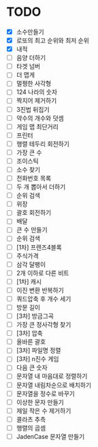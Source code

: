 # TODO  
- [X] 소수만들기  
- [x] 로또의 최고 순위와 최저 순위  
- [x] 내적  
- [ ] 음양 더하기  
- [ ] 타겟 넘버  
- [ ] 더 맵게  
- [ ] 멀쩡한 사각형  
- [ ] 124 나라의 숫자  
- [ ] 짝지어 제거하기  
- [ ] 3진법 뒤집기  
- [ ] 약수의 개수와 덧셈  
- [ ] 게임 맵 최단거리  
- [ ] 프린터  
- [ ] 행렬 테두리 회전하기  
- [ ] 가장 큰 수  
- [ ] 조이스틱  
- [ ] 소수 찾기  
- [ ] 전화번호 목록  
- [ ] 두 개 뽑아서 더하기  
- [ ] 순위 검색  
- [ ] 위장  
- [ ] 괄호 회전하기  
- [ ] 배달  
- [ ] 큰 수 만들기  
- [ ] 순위 검색   
- [ ] [1차] 프렌즈4블록  
- [ ] 주식가격  
- [ ] 삼각 달팽이  
- [ ] 2개 이하로 다른 비트  
- [ ] [1차] 캐시  
- [ ] 이진 변환 반복하기  
- [ ] 쿼드압축 후 개수 세기  
- [ ] 방문 길이  
- [ ] [3차] 방금그곡  
- [ ] 가장 큰 정사각형 찾기  
- [ ] [3차] 압축  
- [ ] 올바른 괄호  
- [ ] [3차] 파일명 정렬  
- [ ] [3차] n진수 게임  
- [ ] 다음 큰 숫자  
- [ ] 문자열 내 마음대로 정렬하기  
- [ ] 문자열 내림차순으로 배치하기  
- [ ] 문자열을 정수로 바꾸기  
- [ ] 이상한 문자 만들기  
- [ ] 제일 작은 수 제거하기  
- [ ] 콜라츠 추측  
- [ ] 행렬의 곱셈  
- [ ] JadenCase 문자열 만들기  
